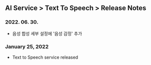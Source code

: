 ## AI Service > Text To Speech > Release Notes

### 2022. 06. 30.
* 음성 합성 세부 설정에 '음성 감정' 추가

### January 25, 2022
* Text to Speech service released